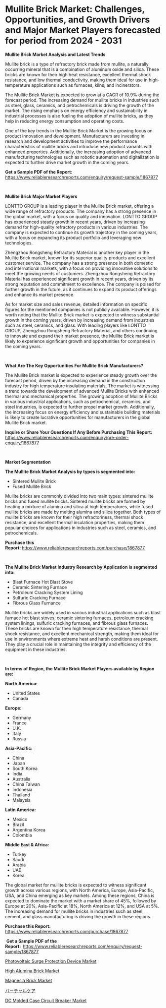 <p><h1>Mullite Brick Market: Challenges, Opportunities, and Growth Drivers and Major Market Players forecasted for period from 2024 - 2031</h1></p><p><strong>Mullite Brick Market Analysis and Latest Trends</strong></p>
<p><p>Mullite brick is a type of refractory brick made from mullite, a naturally occurring mineral that is a combination of aluminum oxide and silica. These bricks are known for their high heat resistance, excellent thermal shock resistance, and low thermal conductivity, making them ideal for use in high-temperature applications such as furnaces, kilns, and incinerators.</p><p>The Mullite Brick Market is expected to grow at a CAGR of 10.9% during the forecast period. The increasing demand for mullite bricks in industries such as steel, glass, ceramics, and petrochemicals is driving the growth of the market. The rising emphasis on energy efficiency and sustainability in industrial processes is also fueling the adoption of mullite bricks, as they help in reducing energy consumption and operating costs.</p><p>One of the key trends in the Mullite Brick Market is the growing focus on product innovation and development. Manufacturers are investing in research and development activities to improve the performance characteristics of mullite bricks and introduce new product variants with enhanced properties. Additionally, the increasing adoption of advanced manufacturing technologies such as robotic automation and digitalization is expected to further drive market growth in the coming years.</p></p>
<p><strong>Get a Sample PDF of the Report:&nbsp;</strong> <a href="https://www.reliableresearchreports.com/enquiry/request-sample/1867877">https://www.reliableresearchreports.com/enquiry/request-sample/1867877</a></p>
<p>&nbsp;</p>
<p><strong>Mullite Brick Major Market Players</strong></p>
<p><p>LONTTO GROUP is a leading player in the Mullite Brick market, offering a wide range of refractory products. The company has a strong presence in the global market, with a focus on quality and innovation. LONTTO GROUP has experienced steady growth in recent years, driven by increasing demand for high-quality refractory products in various industries. The company is expected to continue its growth trajectory in the coming years, with a focus on expanding its product portfolio and leveraging new technologies.</p><p>Zhengzhou Rongsheng Refractory Material is another key player in the Mullite Brick market, known for its superior quality products and excellent customer service. The company has a strong presence in both domestic and international markets, with a focus on providing innovative solutions to meet the growing needs of customers. Zhengzhou Rongsheng Refractory Material has experienced significant growth in recent years, driven by its strong reputation and commitment to excellence. The company is poised for further growth in the future, as it continues to expand its product offerings and enhance its market presence.</p><p>As for market size and sales revenue, detailed information on specific figures for the mentioned companies is not publicly available. However, it is worth noting that the Mullite Brick market is expected to witness substantial growth in the coming years, driven by increasing demand from industries such as steel, ceramics, and glass. With leading players like LONTTO GROUP, Zhengzhou Rongsheng Refractory Material, and others continuing to innovate and expand their market presence, the Mullite Brick market is likely to experience significant growth and opportunities for companies in the coming years.</p></p>
<p>&nbsp;</p>
<p><strong>What Are The Key Opportunities For Mullite Brick Manufacturers?</strong></p>
<p><p>The Mullite Brick market is expected to experience steady growth over the forecast period, driven by the increasing demand in the construction industry for high temperature insulating materials. The market is witnessing a trend towards the development of advanced Mullite Bricks with enhanced thermal and mechanical properties. The growing adoption of Mullite Bricks in various industrial applications, such as petrochemical, ceramics, and steel industries, is expected to further propel market growth. Additionally, the increasing focus on energy efficiency and sustainable building materials is likely to create lucrative opportunities for manufacturers in the global Mullite Brick market.</p></p>
<p><strong>Inquire or Share Your Questions If Any Before Purchasing This Report:</strong> <a href="https://www.reliableresearchreports.com/enquiry/pre-order-enquiry/1867877">https://www.reliableresearchreports.com/enquiry/pre-order-enquiry/1867877</a></p>
<p>&nbsp;</p>
<p><strong>Market Segmentation</strong></p>
<p><strong>The Mullite Brick Market Analysis by types is segmented into:</strong></p>
<p><ul><li>Sintered Mullite Brick</li><li>Fused Mullite Brick</li></ul></p>
<p><p>Mullite bricks are commonly divided into two main types: sintered mullite bricks and fused mullite bricks. Sintered mullite bricks are formed by heating a mixture of alumina and silica at high temperatures, while fused mullite bricks are made by melting alumina and silica together. Both types of mullite bricks are known for their high refractoriness, thermal shock resistance, and excellent thermal insulation properties, making them popular choices for applications in industries such as steel, ceramics, and petrochemicals.</p></p>
<p><strong>Purchase this Report:&nbsp;</strong><a href="https://www.reliableresearchreports.com/purchase/1867877">https://www.reliableresearchreports.com/purchase/1867877</a></p>
<p>&nbsp;</p>
<p><strong>The Mullite Brick Market Industry Research by Application is segmented into:</strong></p>
<p><ul><li>Blast Furnace Hot Blast Stove</li><li>Ceramic Sintering Furnace</li><li>Petroleum Cracking System Lining</li><li>Sulfuric Cracking Furnace</li><li>Fibrous Glass Furnance</li></ul></p>
<p><p>Mullite bricks are widely used in various industrial applications such as blast furnace hot blast stoves, ceramic sintering furnaces, petroleum cracking system linings, sulfuric cracking furnaces, and fibrous glass furnaces. These bricks are known for their high temperature resistance, thermal shock resistance, and excellent mechanical strength, making them ideal for use in environments where extreme heat and harsh conditions are present. They play a crucial role in maintaining the integrity and efficiency of the equipment in these industries.</p></p>
<p>&nbsp;</p>
<p><strong>In terms of Region, the Mullite Brick Market Players available by Region are:</strong></p>
<p>
    <p> <strong> North America: </strong>
        <ul>
            <li>United States</li>
            <li>Canada</li>
        </ul>
        </p> 
    <p> <strong> Europe: </strong>
        <ul>
            <li>Germany</li>
            <li>France</li>
            <li>U.K.</li>
            <li>Italy</li>
            <li>Russia</li>
        </ul>
        </p> 
    <p> <strong> Asia-Pacific: </strong>
        <ul>
            <li>China</li>
            <li>Japan</li>
            <li>South Korea</li>
            <li>India</li>
            <li>Australia</li>
            <li>China Taiwan</li>
            <li>Indonesia</li>
            <li>Thailand</li>
            <li>Malaysia</li>
        </ul>
        </p> 
    <p> <strong> Latin America: </strong>
        <ul>
            <li>Mexico</li>
            <li>Brazil</li>
            <li>Argentina Korea</li>
            <li>Colombia</li>
        </ul>
        </p> 
    <p> <strong> Middle East & Africa: </strong>
        <ul>
            <li>Turkey</li>
            <li>Saudi</li>
            <li>Arabia</li>
            <li>UAE</li>
            <li>Korea</li>
        </ul>
    </p>
    </p>
<p><p>The global market for mullite bricks is expected to witness significant growth across various regions, with North America, Europe, Asia-Pacific, USA, and China emerging as key markets. Among these regions, China is expected to dominate the market with a market share of 45%, followed by Europe at 20%, Asia-Pacific at 18%, North America at 12%, and USA at 5%. The increasing demand for mullite bricks in industries such as steel, cement, and glass manufacturing is driving the growth in these regions.</p></p>
<p><strong>Purchase this Report: </strong><a href="https://www.reliableresearchreports.com/purchase/1867877">https://www.reliableresearchreports.com/purchase/1867877</a></p>
<p>&nbsp;<strong>Get a Sample PDF of the Report:&nbsp;&nbsp;</strong><a href="https://www.reliableresearchreports.com/enquiry/request-sample/1867877">https://www.reliableresearchreports.com/enquiry/request-sample/1867877</a></p>
<p><strong></strong></p>
<p><p><a href="https://issuu.com/reportprime-2/docs/photovoltaic-surge-protection-device-market-size-2">Photovoltaic Surge Protection Device Market</a></p><p><a href="https://github.com/joannagoyvaerts/Market-Research-Report-List-1/blob/main/high-alumina-brick-market.md">High Alumina Brick Market</a></p><p><a href="https://github.com/lubmix/Market-Research-Report-List-1/blob/main/magnesia-brick-market.md">Magnesia Brick Market</a></p><p><a href="https://github.com/wkuactfdzwizk06/Market-Research-Report-List-1/blob/main/7615172192465.md">バーチャルケア</a></p><p><a href="https://issuu.com/reportprime-2/docs/dc-molded-case-circuit-breaker-market-size-2030.pp">DC Molded Case Circuit Breaker Market</a></p></p>